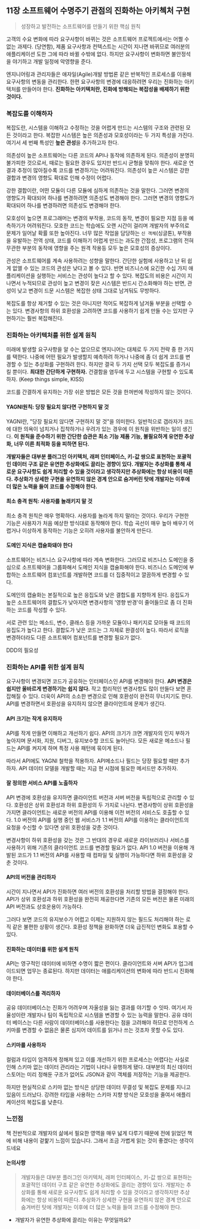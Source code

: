 ## 11장 소프트웨어 수명주기 관점의 진화하는 아키첵처 구현

> 성장하고 발전하는 소프트웨어를 만들기 위한 핵심 원칙

고객의 수요 변화에 따라 요구사항이 바뀌는 것은 소프트웨어 프로젝트에서는 어쩔 수 없는 과제다. (당연함), 제품 요구사항과 컨텍스트는 시간이 지나면 바뀌므로 여러분의 애플리케이션 도한 그에 따라 바뀔 수밖에 없다. 하지만 요구사항이 변화하면 불안정석을 야기하고 개발 일정에 악영향을 준다.

엔지니어링과 관리자들은 애자일(Agile)개발 방법론 같은 반복적인 프로세스를 이용해 요구사항의 변동을 관리한다. 한편 요구사항의 변경에 대응하려면 우리는 진화하는 아키텍처를 만들어야 한다. **진화하는 아키텍처란, 진화에 방해되는 복잡성을 배제하기 위한 것이다.**

### 복잡도를 이해하자

복잡도란, 시스템을 이해하고 수정하는 것을 어렵게 만드는 시스템의 구조와 관련된 모든 것이라고 한다. 복잡한 시스템은 높은 의존성과 모호성이라는 두 가지 특성을 가진다. 여기서 세 번째 특성인 **높은 관성**을 추가하고자 한다.

의존성이 높은 소프트웨어는 다른 코드의 API나 동작에 의존하게 된다. 의존성이 분명히 불가피한 것으로서, 때로는 필요한 경우도 있지만 반드시 균형을 맞춰야 한다. 새로운 연결과 추정이 많아질수록 코드를 변경하기는 어려워진다. 의존성이 높은 시스템은 강한 결합과 변경의 영향도 확대로 인해 수정이 어렵다.

강한 결합이란, 어떤 모듈이 다른 모듈에 심하게 의존하는 것을 말한다. 그러면 변경의 영향도가 확대되어 하나를 변경하려면 의존성도 변경해야 한다. 그러면 변경의 영향도가 확대되어 하나를 변경하려면 의존성도 변경해야 한다.

모호성이 높으면 프로그래머는 변경의 부작용, 코드의 동작, 변경이 필요한 지점 등을 예측하기가 어려워진다. 모호한 코드는 학습에도 오랜 시간이 걸리며 개발자의 부주의로 문제가 일어날 확률 또한 높아진다. 너무 많은 작업을 담당하는 `신 객체`(싱글톤), 부작용을 유발하는 전역 상태, 코드를 이해하기 어렵게 만드는 과도한 간접성, 프로그램의 전혀 무관한 부분의 동작에 영향을 주는 원격 작용등 모두 높은 모호성의 증상이다.

관성은 소프트웨어를 계속 사용하려는 성향을 말한다. 간단한 실험에 사용하고 난 뒤 쉽게 없앨 수 있는 코드의 관성은 낮다고 볼 수 있다. 반면 비즈니스에 요긴한 수십 가지 애플리케이션을 실행하는 서비스는 관성이 높다고 할 수 있다. 복잡도의 비용은 시간이 지나면서 누적되므로 관성이 높고 변경이 잦은 시스템은 반드시 간소화해야 하는 반면, 관성이 낮고 변경이 드문 시스템은 복잡한 상태 그대로 남겨둬도 무방하다.

복잡도를 항상 제거할 수 있는 것은 아니지만 적어도 복잡하게 남겨둘 부분을 선택할 수는 있다. 변경사항의 하위 호환성을 고려하면 코드를 사용하기 쉽게 만들 수는 있지만 구현하기는 훨씬 복잡해진다.

### 진화하는 아키텍처를 위한 설계 원칙

미래에 발생할 요구사항을 알 수는 없으므로 엔지니어는 대체로 두 가지 전략 중 한 가지를 택한다. 나중에 어떤 필요가 발생할지 예측하려 하거나 나중에 좀 더 쉽게 코드를 변경할 수 있는 추상화를 구현하려 한다. 하지만 결국 두 가지 선택 모두 복잡도를 증가시킬 뿐이다. **최대한 간단하게 구현하자.** 건결함을 염두에 두고 시스템을 구현할 수 있도록 하자. (Keep things simple, KISS)

코드를 간결하게 유지하는 가장 쉬운 방법은 모든 것을 한꺼번에 작성하지 않는 것이다.

#### YAGNI원칙: 당장 필요치 않다면 구현하지 말 것

YAGNI란, "당장 필요치 않다면 구현하지 말 것"을 의미한다. 일반적으로 갭라자가 코드에 대한 의욕이 넘치거나 집착하거나 우려가 있는 경우에 이 원칙을 위반하는 일이 생긴다. **이 원칙을 준수하기 위한 간단한 습관은 최소 기능 제품 기능, 불필요하게 유연한 추상화, 너무 이른 최적화 등을 피하면 된다.**

**개발자들은 대부분 플러그인 아키텍처, 래퍼 인터페이스, 키-값 쌍으로 표현하는 포괄적인 데이터 구조 같은 유연한 추상화에도 끌리는 경향이 있다. 개발자는 추상화를 통해 새로운 요구사항도 쉽게 처리할 수 있을 것이라고 생각하지만 추상화에는 항상 비용이 따른다. 추상화가 상세한 구현을 유연하지 않은 경계 안으로 숨겨버린 탓에 개발자는 이후에 더 많은 노력을 들여 코드를 수정해야 한다.**

#### 최소 충격 원칙: 사용자를 놀래키지 말 것

최소 충격 원칙은 매우 명확하다. 사용자를 놀라게 하지 말라는 것이다. 우리가 구현한 기능은 사용자가 처음 예상한 방식대로 동작해야 한다. 학습 곡선이 매우 높아 배우기 어렵거나 이상하게 동작하는 기능은 오히려 사용자를 불안하게 만든다.

#### 도메인 지식은 캡슐화돼야 한다

소프트웨어는 비즈니스 요구사항에 따라 계속 변화한다. 그러므로 비즈니스 도메인을 중심으로 소프트웨어을 그룹화해서 도메인 지식을 캡슐화해야 한다. 비즈니스 도메인에 부합하는 소프트웨어 컴포넌트를 개발하면 코드를 더 집중적이고 깔끔하게 변경할 수 있다.

도메인의 캡슐화는 본질적으로 높은 응집도와 낮은 결합도를 지향하게 된다. 응집도가 높은 소프트웨어의 결합도가 낮아지면 변경사항의 '영향 반경'이 줄어들므로 좀 더 진화하는 코드를 작성할 수 있다.

서로 관련 있는 메소드, 변수, 클래스 등을 가까운 모듈이나 패키지로 모아둘 때 코드의 응집도가 높다고 한다. 결합도가 낮은 코드는 그 자체로 완결성이 높다. 따라서 로직을 변경하더라도 다른 소프트웨어 컴포넌트를 변경할 필요가 없다.

DDD의 필요성

### 진화하는 API를 위한 설계 원칙

요구사항이 변경되면 코드가 공유하는 인터페이스인 API를 변경해야 한다. **API 변경은 쉽지만 올바르게 변경하기는 쉽지 않다.** 작고 합리적인 변경사항도 많이 만들다 보면 혼잡해질 수 있다. 더욱이 API의 소소한 변경으로 인해 호환성이 완전히 무너지기도 한다. API를 변경하면서 호환성을 유지하지 않으면 클라이언트에 문제가 생긴다.

#### API 크기는 작게 유지하자

API를 작게 만들면 이해하고 개선하기 쉽다. API의 크기가 크면 개발자의 인지 부하가 높아지며 문서화, 지원, 디버그, 유지보수할 코드도 늘어난다. 모든 새로운 메소드나 필드는 API를 켜지게 하며 특정 사용 패턴에 묶이게 된다.

따라서 API에도 YAGNI 철학을 적용하자. API메소드나 필드는 당장 필요할 때만 추가하자. API 데이터 모델을 개발할 때는 지금 현 시점에 필요한 메서드만 추가하자.

#### 잘 정의한 서비스 API를 노출하자

API 변경에 호환성을 유지하면 클라이언트 버전과 서버 버전을 독립적으로 관리할 수 있다. 호환성은 상위 호환성과 하위 호환성의 두 가지로 나뉜다. 변경사항이 상위 호환성을 가지면 클라이언트는 새로운 버전의 API를 이용해 이전 버전의 서비스도 호출할 수 있다. 1.0 버전의 API를 실행 중인 웹 서비스가 1.1 버전의 API를 이용하는 클라이언트의 요청을 수신할 수 있다면 상위 호환성을 갖춘 것이다.

변경사항이 하위 호환성을 갖는 것은 그 반대의 경우로 새로운 라이브러리나 서비스를 사용하기 위해 기존의 클라이언트 코드를 변경할 필요가 없다. API 1.0 버전을 이용해 개발된 코드가 1.1 버전의 API를 사용할 때 컴파일 및 실행이 가능하다면 하위 호환성을 갖춘 것이다.

#### API의 버전을 관리하자

시간이 지나면서 API가 진화하면 여러 버전의 호환성을 처리할 방법을 결정해야 한다. API가 상위 호환성과 하위 호환성을 완전히 제공한다면 기존의 모든 버전은 물론 미래의 API 버전과도 상호운용이 가능하다.

그러다 보면 코드의 유지보수가 어렵고 이제는 지원하지 않는 필드도 처리해야 하는 로직 같은 불편한 상황이 생긴다. 호환성 정책을 완화하면 더욱 급진적인 변화도 포용할 수 있다.

#### 진화하는 데이터를 위한 설계 원칙

API는 영구적인 데이터에 비하면 수명이 짧은 편이다. 클라이언트와 서버 API가 업그레이드되면 업무는 종료된다. 하지만 데이터는 애를리케이션의 변화에 따라 반드시 진화해야 한다.

#### 데이터베이스를 격리하자

공유 데이터베이스는 진화가 어려우며 자울성을 잃는 결과를 야기할 수 잇따. 여기서 자율성이란 개발자나 팀이 독립적으로 시스템을 변경할 수 있는 능력을 말한다. 공유 데이터 베이스는 다른 사람이 데이터베이스를 사용한다는 점을 고려해야 하므로 안전하게 스키마를 변경할 수 없음은 물론 심지어 데이트를 읽거나 쓰는 것조차 못할 수도 있다.

#### 스키마를 사용하자

컬럼과 타입이 엄격하게 정해져 있고 이를 개선하기 위한 프로세스는 어렵다는 사실로 인해 스키마 없는 데이터 관리라는 기법이 나타나 유행하게 됐다. 대부분의 최신 데이터스토어는 미리 정해둔 구조가 없어도 JSON과 같이 객체를 저장하는 기능을 제공한다.

하지만 현실적으로 스키마 없는 방식은 상당한 데이터 무결성 및 복잡도 문제를 지니고 있음이 드러났다. 강려한 타입을 사용하는 스키마 지향 방식은 모호성을 줄여서 애플리케이션의 복잡도를 낮춘다.

### 느낀점

책 전반적으로 개발자의 삶에서 필요한 영역을 매우 넗게 다루기 때문에 전에 읽었던 책에 비해 내용이 겉핥기 느낌이 있습니다. 그래서 조금 가볍게 읽는 것이 좋겠다는 생각이 드네요

#### 논의사항

> 개발자들은 대부분 플러그인 아키텍처, 래퍼 인터페이스, 키-값 쌍으로 표현하는 포괄적인 데이터 구조 같은 유연한 추상화에도 끌리는 경향이 있다. 개발자는 추상화를 통해 새로운 요구사항도 쉽게 처리할 수 있을 것이라고 생각하지만 추상화에는 항상 비용이 따른다. 추상화가 상세한 구현을 유연하지 않은 경계 안으로 숨겨버린 탓에 개발자는 이후에 더 많은 노력을 들여 코드를 수정해야 한다.

- 개발자가 유연한 추상화에 끌리는 이유는 무엇일까요?
